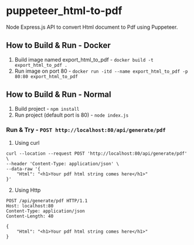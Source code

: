 # puppeteer_html-to-pdf
Node Express.js API to convert Html document to Pdf using Puppeteer.

## How to Build & Run - Docker
1. Build image named export_html_to_pdf - `docker build -t export_html_to_pdf .`
2. Run image on port 80 - `docker run -itd --name export_html_to_pdf -p 80:80 export_html_to_pdf`

## How to Build & Run - Normal
1. Build project - `npm install`
2. Run project (default port is 80) - `node index.js`


### Run & Try - `POST http://localhost:80/api/generate/pdf`
1. Using curl
```Curl
curl --location --request POST 'http://localhost:80/api/generate/pdf' \
--header 'Content-Type: application/json' \
--data-raw '{
    "Html": "<h1>Your pdf html string comes here</h1>"
}'
```
2. Using Http
```Http
POST /api/generate/pdf HTTP/1.1
Host: localhost:80
Content-Type: application/json
Content-Length: 40

{
    "Html": "<h1>Your pdf html string comes here</h1>"
}
```
